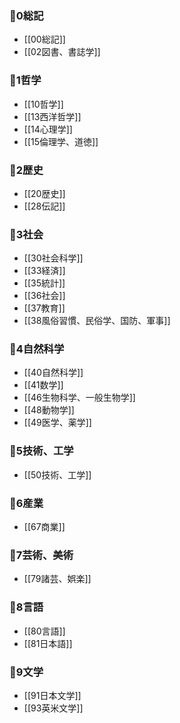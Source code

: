 ### 📁0総記
- [[00総記]]
- [[02図書、書誌学]]
### 📁1哲学
- [[10哲学]]
- [[13西洋哲学]]
- [[14心理学]]
- [[15倫理学、道徳]]
### 📁2歴史
- [[20歴史]]
- [[28伝記]]
### 📁3社会
- [[30社会科学]]
- [[33経済]]
- [[35統計]]
- [[36社会]]
- [[37教育]]
- [[38風俗習慣、民俗学、国防、軍事]]
### 📁4自然科学
- [[40自然科学]]
- [[41数学]]
- [[46生物科学、一般生物学]]
- [[48動物学]]
- [[49医学、薬学]]
### 📁5技術、工学
- [[50技術、工学]]
### 📁6産業
- [[67商業]]
### 📁7芸術、美術
- [[79諸芸、娯楽]]
### 📁8言語
- [[80言語]]
- [[81日本語]]
### 📁9文学
- [[91日本文学]]
- [[93英米文学]]